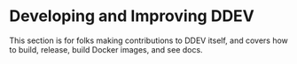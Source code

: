 # Developing and Improving DDEV

This section is for folks making contributions to DDEV itself, and covers how to build, release, build Docker images, and see docs.
